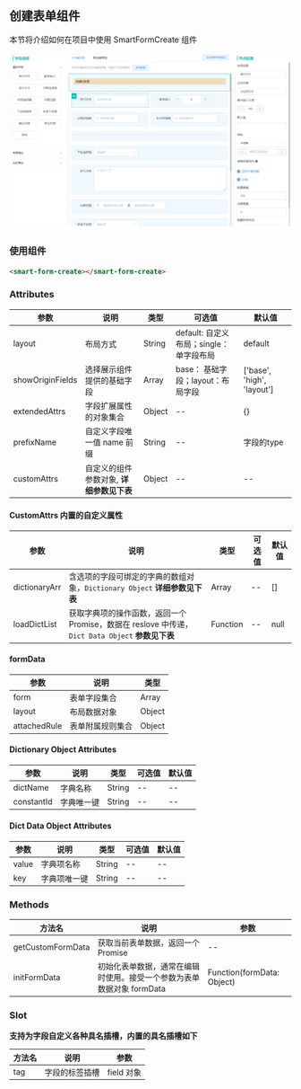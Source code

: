## 创建表单组件
本节将介绍如何在项目中使用 SmartFormCreate 组件

<img class="readme-img" src="../../../assets/create.jpg" preview="SmartFormCreate" preview-text="创建表单组件" title="创建表单组件" alt="创建表单组件"/>

### 使用组件
``` html
<smart-form-create></smart-form-create>
```

### Attributes
| 参数 | 说明 | 类型 | 可选值 | 默认值 |
| -- | -- | -- | -- | -- |
| layout | 布局方式 | String | default: 自定义布局；single：单字段布局 | default |
| showOriginFields | 选择展示组件提供的基础字段 | Array | base： 基础字段；layout：布局字段 | ['base', 'high', 'layout'] |
| extendedAttrs | 字段扩展属性的对象集合 | Object | -- | {} |
| prefixName | 自定义字段唯一值 name 前缀 | String | -- | 字段的type |
| customAttrs | 自定义的组件参数对象, **详细参数见下表** | Object | -- | -- |

#### CustomAttrs 内置的自定义属性
| 参数 | 说明 | 类型 | 可选值 | 默认值 |
| -- | -- | -- | -- | -- |
| dictionaryArr | 含选项的字段可绑定的字典的数组对象，`Dictionary Object` **详细参数见下表** | Array | -- | [] |
| loadDictList | 获取字典项的操作函数，返回一个Promise，数据在 reslove 中传递，`Dict Data Object` **参数见下表** | Function | -- | null |

#### formData
| 参数 | 说明 | 类型 |
| -- | -- | -- |
| form | 表单字段集合 | Array |
| layout | 布局数据对象 | Object |
| attachedRule | 表单附属规则集合 | Object |

#### Dictionary Object Attributes
| 参数 | 说明 | 类型 | 可选值 | 默认值 |
| -- | -- | -- | -- | -- |
| dictName | 字典名称 | String | -- | -- |
| constantId | 字典唯一键 | String | -- | -- |

#### Dict Data Object Attributes
| 参数 | 说明 | 类型 | 可选值 | 默认值 |
| -- | -- | -- | -- | -- |
| value | 字典项名称 | String | -- | -- |
| key | 字典项唯一键 | String | -- | -- |

### Methods
| 方法名 | 说明 | 参数 |
| -- | -- | -- |
| getCustomFormData | 获取当前表单数据，返回一个 Promise | -- |
| initFormData | 初始化表单数据，通常在编辑时使用。接受一个参数为表单数据对象 formData | Function(formData: Object) |

### Slot
**支持为字段自定义各种具名插槽，内置的具名插槽如下**

| 方法名 | 说明 | 参数 |
| -- | -- | -- |
| tag | 字段的标签插槽 | field 对象 |
